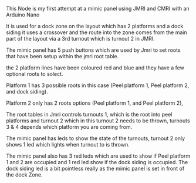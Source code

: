 This Node is my first attempt at a mimic panel using JMRI and CMRI with an Arduino Nano

It is used for a dock zone on the layout which has 2 platforms and a dock siding it uses a crossover 
and the route into the zone comes from the main part of the layout via a 3rd turnout which is turnout 2 in JMRI.

The mimic panel has 5 push buttons which are used by Jmri to set roots that have been setup within the jmri root table.

the 2 platform lines have been coloured red and blue and they have a few optional roots to solect.

Platform 1 has 3 possible roots in this case (Peel platform 1, Peel platform 2, and dock siding).

Platform 2 only has 2 roots options (Peel platform 1, and Peel platform 2),

The root tables in Jmri controls turnouts 1, which is the root into peel platforms and turnout 2 which in this turnout 2 needs to be thrown, turnouts 3 & 4
depends which platform you are coming from.

The mimic panel has leds to show the state of the turnouts, turnout 2 only shows 1 led which lights when turnout to is thrown.

The mimic panel also has 3 red leds which are used to show if Peel platform 1 and 2 are occupied and 1 red led show if the dock siding is occupied.
The dock siding led is a bit pointless really as the mimic panel is set in front of the dock Zone.

